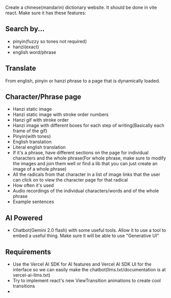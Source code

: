 Create a chinese(mandarin) dictionary website. It should be done in vite react. Make sure it has these features:

## Search by...
* pinyin(fuzzy so tones not required)
* hanzi(exact)
* english word/phrase

## Translate
From english, pinyin or hanzi phrase to a page that is dynamically loaded.

## Character/Phrase page
* Hanzi static image
* Hanzi static image with stroke order numbers
* Hanzi gif with stroke order
* Hanzi image with different boxes for each step of writing(Basically each frame of the gif)
* Pinyin(with tones)
* English translation
* Literal english translation
* If it's a phrase, have different sections on the page for individual characters and the whole phrase(For whole phrase, make sure to modify the images and join them well or find a lib that you can just create an image of a whole phrase)
* All the radicals from that character in a list of image links that the user can click on to view the character page for that radical
* How often it's used
* Audio recordings of the individual characters/words and of the whole phrase
* Example sentences

## AI Powered
* Chatbot(Gemini 2.0 flash) with some useful tools. Allow it to use a tool to embed a useful thing. Make sure it will be able to use "Generative UI"



## Requirements
* Use the Vercel AI SDK for AI features and Vercel AI SDK UI for the interface so we can easily make the chatbot(llms.txt/documentation is at vercel-ai-llms.txt)
* Try to implement react's new ViewTransition animations to create cool transitions
* 
